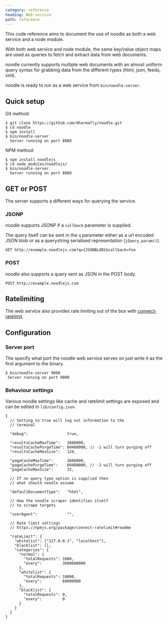 ```yaml
---
category: reference
heading: Web service
path: reference
---
```


This code reference aims to document the use of noodle as both a web service 
and a node module.

With both web service and node module, the same key/value object maps are 
used as queries to fetch and extract data from web documents.

noodle currently supports multiple web documents with an almost uniform 
query syntax for grabbing data from the different types (html, json, feeds, xml).

noodle is ready to run as a web service from `bin/noodle-server`.

## Quick setup

Git method:

    $ git clone https://github.com/dharmafly/noodle.git
    $ cd noodle
    $ npm install
    $ bin/noodle-server
      Server running on port 8888

NPM method:

    $ npm install noodlejs
    $ cd node_modules/noodlejs/
    $ bin/noodle-server
      Server running on port 8888

## GET or POST

The server supports a different ways for querying the service.

### JSONP

noodle supports JSONP if a `callback` parameter is supplied.

The query itself can be sent in the `q` parameter either as a url encoded 
JSON blob or as a querystring serialised representation (`jQuery.param()`).

    GET http://example.noodlejs.com?q={JSONBLOB}&callback=foo

### POST

noodle also supports a query sent as JSON in the POST body.

    POST http://example.noodlejs.com

## Ratelimiting

The web service also provides rate limiting out of the box with 
[connect-ratelimit](https://github.com/dharmafly/connect-ratelimit).

## Configuration

### Server port

The specify what port the noodle web service serves on just write it as the 
first argument to the binary.

    $ bin/noodle-server 9000
     Server running on port 9000

### Behaviour settings

Various noodle settings like cache and ratelimit settings are exposed 
and can be edited in `lib/config.json`.  

    {
      // Setting to true will log out information to the 
      // terminal

      "debug":                 true,

      "resultsCacheMaxTime":   3600000,
      "resultsCachePurgeTime": 60480000, // -1 will turn purging off
      "resultsCacheMaxSize":   124,

      "pageCacheMaxTime":      3600000,
      "pageCachePurgeTime":    60480000, // -1 will turn purging off
      "pageCacheMaxSize":      32,

      // If no query type option is supplied then 
      // what should noodle assume

      "defaultDocumentType":   "html",

      // How the noodle scraper identifies itself 
      // to scrape targets

      "userAgent":             "",

      // Rate limit settings
      // https://npmjs.org/package/connect-ratelimit#readme

      "rateLimit": {
        "whitelist": ["127.0.0.1", "localhost"],
        "blacklist": [],
        "categories": {
          "normal": {
            "totalRequests": 1000,
            "every":         3600000000
          },
          "whitelist": {
            "totalRequests": 10000,
            "every":         60000000
          },
          "blacklist": {
            "totalRequests": 0,
            "every":         0
          }
        }
      }
    }
